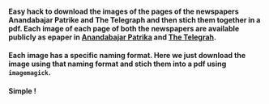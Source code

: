 #### Easy hack to download the images of the pages of the newspapers Anandabajar Patrike and The Telegraph and then stich them together in a pdf. Each image of each page of both the newspapers are available publicly as epaper in [Anandabajar Patrika](https://epaper.anandabazar.com/) and [The Telegrah](https://epaper.telegraphindia.com/). 

#### Each image has a specific naming format. Here we just download the image using that naming format and stich them into a pdf using `imagemagick`.

#### Simple !
